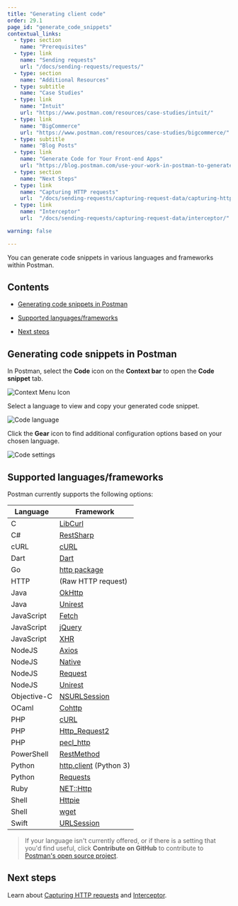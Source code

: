 ```yaml
---
title: "Generating client code"
order: 29.1
page_id: "generate_code_snippets"
contextual_links:
  - type: section
    name: "Prerequisites"
  - type: link
    name: "Sending requests"
    url: "/docs/sending-requests/requests/"
  - type: section
    name: "Additional Resources"
  - type: subtitle
    name: "Case Studies"
  - type: link
    name: "Intuit"
    url: "https://www.postman.com/resources/case-studies/intuit/"
  - type: link
    name: "BigCommerce"
    url: "https://www.postman.com/resources/case-studies/bigcommerce/"
  - type: subtitle
    name: "Blog Posts"
  - type: link
    name: "Generate Code for Your Front-end Apps"
    url: "https://blog.postman.com/use-your-work-in-postman-to-generate-code-for-your-apps/"
  - type: section
    name: "Next Steps"
  - type: link
    name: "Capturing HTTP requests"
    url:  "/docs/sending-requests/capturing-request-data/capturing-http-requests/"
  - type: link
    name: "Interceptor"
    url:  "/docs/sending-requests/capturing-request-data/interceptor/"

warning: false

---
```


You can generate code snippets in various languages and frameworks within Postman.

## Contents

* [Generating code snippets in Postman](#generating-code-snippets-in-postman)

* [Supported languages/frameworks](#supported-languagesframeworks)

* [Next steps](#next-steps)

## Generating code snippets in Postman

In Postman, select the **Code** icon on the **Context bar** to open the **Code snippet** tab.

![Context Menu Icon](https://assets.postman.com/postman-docs/code-context-menu-icon.jpg)

Select a language to view and copy your generated code snippet.

![Code language](https://assets.postman.com/postman-docs/code-language.jpg)

Click the **Gear** icon to find additional configuration options based on your chosen language.

![Code settings](https://assets.postman.com/postman-docs/code-settings.jpg)

## Supported languages/frameworks

Postman currently supports the following options:

| **Language**  | **Framework** |
| --- | --- |
| C | [LibCurl](https://curl.haxx.se/libcurl/c/) |
| C# | [RestSharp](http://restsharp.org/)|
| cURL | [cURL](https://curl.haxx.se/) |
| Dart | [Dart](https://dart.dev/) |
| Go   | [http package](https://golang.org/pkg/net/http/) |
| HTTP | (Raw HTTP request) |
| Java | [OkHttp](https://github.com/square/okhttp) |
| Java | [Unirest](https://github.com/Kong/unirest-java)|
| JavaScript | [Fetch](https://developer.mozilla.org/en-US/docs/Web/API/Fetch_API)|
| JavaScript | [jQuery](http://api.jquery.com/jquery.ajax/)|
| JavaScript | [XHR](https://developer.mozilla.org/en-US/docs/Web/API/XMLHttpRequest)|
| NodeJS | [Axios](https://github.com/axios/axios) |
| NodeJS | [Native](https://nodejs.org/api/http.html) |
| NodeJS | [Request](https://github.com/request/request) |
| NodeJS | [Unirest](https://github.com/Kong/unirest-nodejs) |
| Objective-C | [NSURLSession](https://developer.apple.com/library/ios/documentation/Foundation/Reference/NSURLSession_class/) |
| OCaml | [Cohttp](https://github.com/mirage/ocaml-cohttp) |
| PHP | [cURL](http://php.net/manual/en/ref.curl.php) |
| PHP | [Http_Request2](https://www.php.net/manual/en/reserved.variables.request.php)|
| PHP | [pecl_http](https://mdref.m6w6.name/http)|
| PowerShell | [RestMethod](https://docs.microsoft.com/en-us/powershell/module/microsoft.powershell.utility/invoke-restmethod?view=powershell-7)|
| Python | [http.client](https://docs.python.org/3/library/http.client.html) (Python 3) |
| Python | [Requests](https://requests.readthedocs.io/en/master/)|
| Ruby   | [NET::Http](http://docs.ruby-lang.org/en/2.0.0/Net/HTTP.html)|
| Shell | [Httpie](https://github.com/jkbrzt/httpie)|
| Shell | [wget](https://www.gnu.org/software/wget/) |
| Swift | [URLSession](https://developer.apple.com/documentation/foundation/urlsession)|

> If your language isn't currently offered, or if there is a setting that you'd find useful, click **Contribute on GitHub** to contribute to [Postman's open source project](https://github.com/postmanlabs/postman-code-generators).

## Next steps

Learn about [Capturing HTTP requests](/docs/sending-requests/capturing-request-data/capturing-http-requests/) and [Interceptor](/docs/sending-requests/capturing-request-data/interceptor/).
